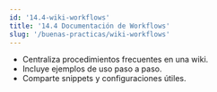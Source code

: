 ```yaml
---
id: '14.4-wiki-workflows'
title: '14.4 Documentación de Workflows'
slug: '/buenas-practicas/wiki-workflows'
---
```


- Centraliza procedimientos frecuentes en una wiki.
- Incluye ejemplos de uso paso a paso.
- Comparte snippets y configuraciones útiles.